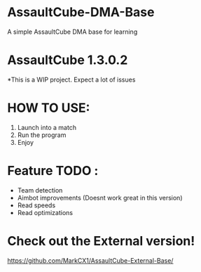 # AssaultCube-DMA-Base
A simple AssaultCube DMA base for learning

# AssaultCube 1.3.0.2

*This is a WIP project. Expect a lot of issues


# HOW TO USE: 

1. Launch into a match
2. Run the program
3. Enjoy


# Feature TODO :
- Team detection
- Aimbot improvements (Doesnt work great in this version) 
- Read speeds
- Read optimizations

# Check out the External version!

https://github.com/MarkCX1/AssaultCube-External-Base/
